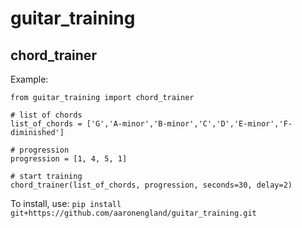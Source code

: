 # guitar_training

## chord_trainer<br />

Example:

```from guitar_training import chord_trainer```<br />

```# list of chords```<br />
```list_of_chords = ['G','A-minor','B-minor','C','D','E-minor','F-diminished']```<br />

```# progression```<br />
```progression = [1, 4, 5, 1]```<br />

```# start training```<br />
```chord_trainer(list_of_chords, progression, seconds=30, delay=2)```<br />


To install, use: ```pip install git+https://github.com/aaronengland/guitar_training.git```
